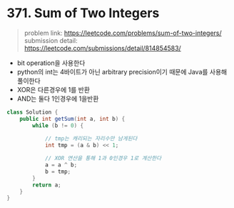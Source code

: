 # 371. Sum of Two Integers

> problem link: https://leetcode.com/problems/sum-of-two-integers/  
> submission detail: https://leetcode.com/submissions/detail/814854583/

- bit operation을 사용한다
- python의 int는 4바이트가 아닌 arbitrary precision이기 때문에 Java를 사용해 풀이한다
- XOR은 다른경우에 1를 반환
- AND는 둘다 1인경우에 1을반환

```java
class Solution {
    public int getSum(int a, int b) {
        while (b != 0) {
            
            // tmp는 캐리되는 자리수만 남게된다
            int tmp = (a & b) << 1;

            // XOR 연산을 통해 1과 0인경우 1로 계산한다
            a = a ^ b;
            b = tmp;
        }
        return a;
    }
}        
```
